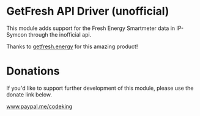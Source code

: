# GetFresh API Driver (unofficial)
This module adds support for the Fresh Energy Smartmeter data in IP-Symcon through the inofficial api.

Thanks to <a href="https://www.getfresh.energy" target="_blank">getfresh.energy</a> for this amazing product!

# Donations
If you'd like to support further development of this module, please use the donate link below.

<a href="https://www.paypal.me/codeking" target="_blank">www.paypal.me/codeking</a>